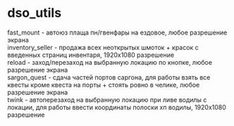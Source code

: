 # dso_utils
fast_mount - автоюз плаща пн/гвенфары на ездовое, любое разрешение экрана <BR>
inventory_seller - продажа всех неоткрытых шмоток + красок с введенных страниц инвентаря, 1920x1080 разрешение <BR>
reload - заход/перезаход на выбранную локацию по кнопке, любое разрешение экрана <BR>
sargon_quest - сдача частей портов саргона, для работы взять все квесты кроме квеста на порты + стоять ровно в челике, любое разрешение экрана <BR>
twink - автоперезаход на выбранную локацию при ливе водилы с локации, для работы ввести координаты полоски хп водилы, 1920x1080 разрешение <BR>
